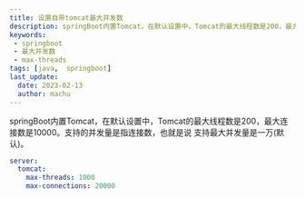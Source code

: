 ```yaml
---
title: 设置自带tomcat最大并发数
description: springBoot内置Tomcat，在默认设置中，Tomcat的最大线程数是200，最大连接数是10000。支持的并发量是指连接数，也就是说 支持最大并发量是一万(默认)。
keywords:
 - springboot
 - 最大并发数
 - max-threads
tags: [java,  springboot]
last_update:
  date: 2023-02-13
  author: machu
---
```


springBoot内置Tomcat，在默认设置中，Tomcat的最大线程数是200，最大连接数是10000。支持的并发量是指连接数，也就是说 支持最大并发量是一万(默认)。

```yml
server:
  tomcat:
    max-threads: 1000
    max-connections: 20000
```
